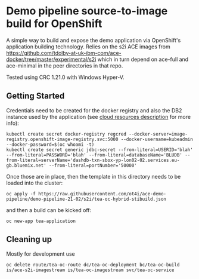 # Demo pipeline source-to-image build for OpenShift

A simple way to build and expose the demo application via OpenShift's application building technology. Relies 
on the s2i ACE images from https://github.com/tdolby-at-uk-ibm-com/ace-docker/tree/master/experimental/s2i which 
in turn depend on ace-full and ace-minimal in the peer directories in that repo.

Tested using CRC 1.21.0 with Windows Hyper-V.

## Getting Started

Credentials need to be created for the docker registry and also the DB2 instance used by the application (see [cloud resources description](../cloud-resources.md) for more info):

```
kubectl create secret docker-registry regcred --docker-server=image-registry.openshift-image-registry.svc:5000 --docker-username=kubeadmin --docker-password=$(oc whoami -t)
kubectl create secret generic jdbc-secret --from-literal=USERID='blah' --from-literal=PASSWORD='blah' --from-literal=databaseName='BLUDB' --from-literal=serverName='dashdb-txn-sbox-yp-lon02-02.services.eu-gb.bluemix.net' --from-literal=portNumber='50000' 
```
Once those are in place, then the template in this directory needs to be loaded into the cluster:
```
oc apply -f https://raw.githubusercontent.com/ot4i/ace-demo-pipeline/demo-pipeline-21-02/s2i/tea-oc-hybrid-stibuild.json
```
and then a build can be kicked off:
```
oc new-app tea-application
```

## Cleaning up

Mostly for development use
```
oc delete route/tea-oc-route dc/tea-oc-deployment bc/tea-oc-build is/ace-s2i-imagestream is/tea-oc-imagestream svc/tea-oc-service
```
